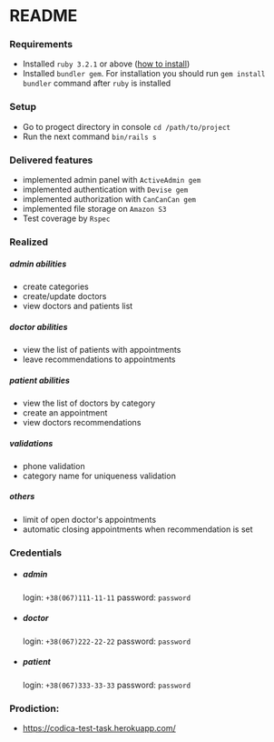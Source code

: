# README

### Requirements
- Installed `ruby 3.2.1` or above ([how to install](https://www.ruby-lang.org/en/documentation/installation/ "how to install"))
- Installed `bundler gem`. For installation you should run `gem install bundler` command after `ruby` is installed

### Setup 
- Go to progect directory in console `cd /path/to/project`
- Run the next command `bin/rails s`

### Delivered features
- implemented admin panel with `ActiveAdmin gem`
- implemented authentication with `Devise gem`
- implemented authorization with `CanCanCan gem`
- implemented file storage on `Amazon S3` 
- Test coverage by `Rspec`

### Realized
##### admin abilities
- create categories
- create/update doctors
- view doctors and patients list
 ##### doctor abilities
- view the list of patients with appointments
- leave recommendations to appointments
##### patient abilities
- view the list of doctors by category
- create an appointment
- view doctors recommendations
##### validations
- phone validation
- category name for uniqueness validation
##### others
- limit of open doctor's appointments
- automatic closing appointments when recommendation is set

### Credentials
- ##### admin
    login: `+38(067)111-11-11`
     password: `password`
- ##### doctor
    login: `+38(067)222-22-22`
    password: `password`
- ##### patient
    login: `+38(067)333-33-33`
    password: `password`

### Prodiction:
- https://codica-test-task.herokuapp.com/